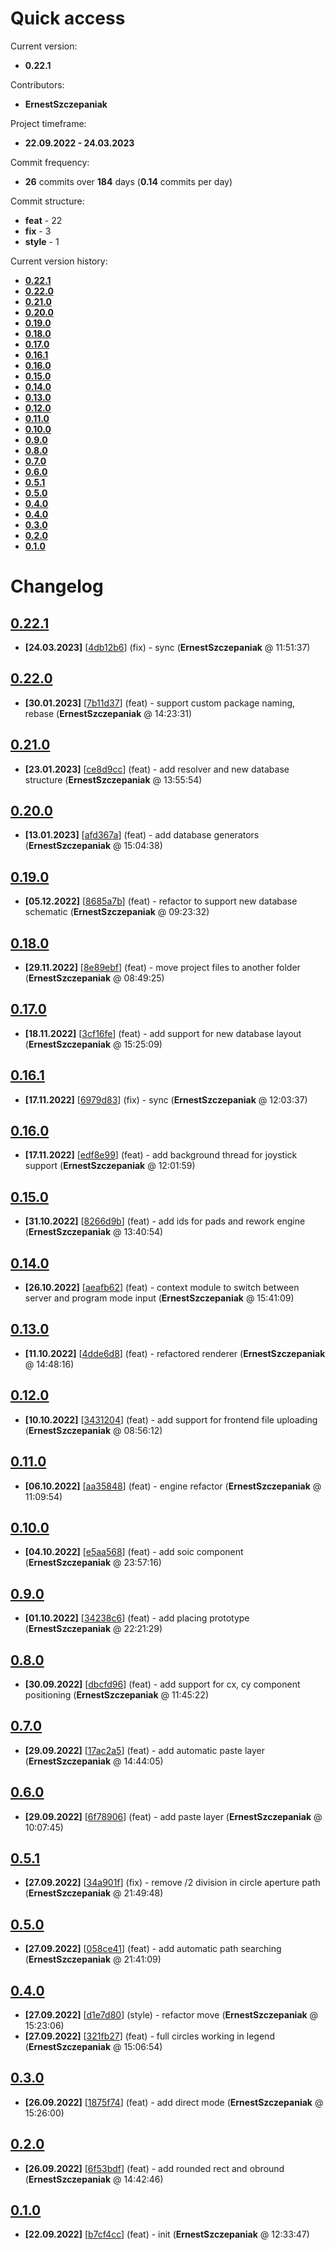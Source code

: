 # Quick access
Current version:
* **0.22.1**

Contributors:
* **ErnestSzczepaniak**

Project timeframe:
* **22.09.2022 - 24.03.2023**

Commit frequency:
* **26** commits over **184** days (**0.14** commits per day)

Commit structure:
* **feat** - 22
* **fix** - 3
* **style** - 1

Current version history:
* **[0.22.1](#0221)**
* **[0.22.0](#0220)**
* **[0.21.0](#0210)**
* **[0.20.0](#0200)**
* **[0.19.0](#0190)**
* **[0.18.0](#0180)**
* **[0.17.0](#0170)**
* **[0.16.1](#0161)**
* **[0.16.0](#0160)**
* **[0.15.0](#0150)**
* **[0.14.0](#0140)**
* **[0.13.0](#0130)**
* **[0.12.0](#0120)**
* **[0.11.0](#0110)**
* **[0.10.0](#0100)**
* **[0.9.0](#090)**
* **[0.8.0](#080)**
* **[0.7.0](#070)**
* **[0.6.0](#060)**
* **[0.5.1](#051)**
* **[0.5.0](#050)**
* **[0.4.0](#040)**
* **[0.4.0](#040)**
* **[0.3.0](#030)**
* **[0.2.0](#020)**
* **[0.1.0](#010)**
# Changelog
## **[0.22.1](https://github.com/ErnestSzczepaniak/gerber/tree/4db12b6)**
* **[24.03.2023]** [[4db12b6](https://github.com/ErnestSzczepaniak/gerber/commit/4db12b6)] (fix) - sync (**ErnestSzczepaniak** @ 11:51:37)
## **[0.22.0](https://github.com/ErnestSzczepaniak/gerber/tree/7b11d37)**
* **[30.01.2023]** [[7b11d37](https://github.com/ErnestSzczepaniak/gerber/commit/7b11d37)] (feat) - support custom package naming, rebase (**ErnestSzczepaniak** @ 14:23:31)
## **[0.21.0](https://github.com/ErnestSzczepaniak/gerber/tree/ce8d9cc)**
* **[23.01.2023]** [[ce8d9cc](https://github.com/ErnestSzczepaniak/gerber/commit/ce8d9cc)] (feat) - add resolver and new database structure (**ErnestSzczepaniak** @ 13:55:54)
## **[0.20.0](https://github.com/ErnestSzczepaniak/gerber/tree/afd367a)**
* **[13.01.2023]** [[afd367a](https://github.com/ErnestSzczepaniak/gerber/commit/afd367a)] (feat) - add database generators (**ErnestSzczepaniak** @ 15:04:38)
## **[0.19.0](https://github.com/ErnestSzczepaniak/gerber/tree/8685a7b)**
* **[05.12.2022]** [[8685a7b](https://github.com/ErnestSzczepaniak/gerber/commit/8685a7b)] (feat) - refactor to support new database schematic (**ErnestSzczepaniak** @ 09:23:32)
## **[0.18.0](https://github.com/ErnestSzczepaniak/gerber/tree/8e89ebf)**
* **[29.11.2022]** [[8e89ebf](https://github.com/ErnestSzczepaniak/gerber/commit/8e89ebf)] (feat) - move project files to another folder (**ErnestSzczepaniak** @ 08:49:25)
## **[0.17.0](https://github.com/ErnestSzczepaniak/gerber/tree/3cf16fe)**
* **[18.11.2022]** [[3cf16fe](https://github.com/ErnestSzczepaniak/gerber/commit/3cf16fe)] (feat) - add support for new database layout (**ErnestSzczepaniak** @ 15:25:09)
## **[0.16.1](https://github.com/ErnestSzczepaniak/gerber/tree/6979d83)**
* **[17.11.2022]** [[6979d83](https://github.com/ErnestSzczepaniak/gerber/commit/6979d83)] (fix) - sync (**ErnestSzczepaniak** @ 12:03:37)
## **[0.16.0](https://github.com/ErnestSzczepaniak/gerber/tree/edf8e99)**
* **[17.11.2022]** [[edf8e99](https://github.com/ErnestSzczepaniak/gerber/commit/edf8e99)] (feat) - add background thread for joystick support (**ErnestSzczepaniak** @ 12:01:59)
## **[0.15.0](https://github.com/ErnestSzczepaniak/gerber/tree/8266d9b)**
* **[31.10.2022]** [[8266d9b](https://github.com/ErnestSzczepaniak/gerber/commit/8266d9b)] (feat) - add ids for pads and rework engine (**ErnestSzczepaniak** @ 13:40:54)
## **[0.14.0](https://github.com/ErnestSzczepaniak/gerber/tree/aeafb62)**
* **[26.10.2022]** [[aeafb62](https://github.com/ErnestSzczepaniak/gerber/commit/aeafb62)] (feat) - context module to switch between server and program mode input (**ErnestSzczepaniak** @ 15:41:09)
## **[0.13.0](https://github.com/ErnestSzczepaniak/gerber/tree/4dde6d8)**
* **[11.10.2022]** [[4dde6d8](https://github.com/ErnestSzczepaniak/gerber/commit/4dde6d8)] (feat) - refactored renderer (**ErnestSzczepaniak** @ 14:48:16)
## **[0.12.0](https://github.com/ErnestSzczepaniak/gerber/tree/3431204)**
* **[10.10.2022]** [[3431204](https://github.com/ErnestSzczepaniak/gerber/commit/3431204)] (feat) - add support for frontend file uploading (**ErnestSzczepaniak** @ 08:56:12)
## **[0.11.0](https://github.com/ErnestSzczepaniak/gerber/tree/aa35848)**
* **[06.10.2022]** [[aa35848](https://github.com/ErnestSzczepaniak/gerber/commit/aa35848)] (feat) - engine refactor (**ErnestSzczepaniak** @ 11:09:54)
## **[0.10.0](https://github.com/ErnestSzczepaniak/gerber/tree/e5aa568)**
* **[04.10.2022]** [[e5aa568](https://github.com/ErnestSzczepaniak/gerber/commit/e5aa568)] (feat) - add soic component (**ErnestSzczepaniak** @ 23:57:16)
## **[0.9.0](https://github.com/ErnestSzczepaniak/gerber/tree/34238c6)**
* **[01.10.2022]** [[34238c6](https://github.com/ErnestSzczepaniak/gerber/commit/34238c6)] (feat) - add placing prototype (**ErnestSzczepaniak** @ 22:21:29)
## **[0.8.0](https://github.com/ErnestSzczepaniak/gerber/tree/dbcfd96)**
* **[30.09.2022]** [[dbcfd96](https://github.com/ErnestSzczepaniak/gerber/commit/dbcfd96)] (feat) - add support for cx, cy component positioning (**ErnestSzczepaniak** @ 11:45:22)
## **[0.7.0](https://github.com/ErnestSzczepaniak/gerber/tree/17ac2a5)**
* **[29.09.2022]** [[17ac2a5](https://github.com/ErnestSzczepaniak/gerber/commit/17ac2a5)] (feat) - add automatic paste layer (**ErnestSzczepaniak** @ 14:44:05)
## **[0.6.0](https://github.com/ErnestSzczepaniak/gerber/tree/6f78906)**
* **[29.09.2022]** [[6f78906](https://github.com/ErnestSzczepaniak/gerber/commit/6f78906)] (feat) - add paste layer (**ErnestSzczepaniak** @ 10:07:45)
## **[0.5.1](https://github.com/ErnestSzczepaniak/gerber/tree/34a901f)**
* **[27.09.2022]** [[34a901f](https://github.com/ErnestSzczepaniak/gerber/commit/34a901f)] (fix) - remove /2 division in circle aperture path (**ErnestSzczepaniak** @ 21:49:48)
## **[0.5.0](https://github.com/ErnestSzczepaniak/gerber/tree/058ce41)**
* **[27.09.2022]** [[058ce41](https://github.com/ErnestSzczepaniak/gerber/commit/058ce41)] (feat) - add automatic path searching (**ErnestSzczepaniak** @ 21:41:09)
## **[0.4.0](https://github.com/ErnestSzczepaniak/gerber/tree/d1e7d80)**
* **[27.09.2022]** [[d1e7d80](https://github.com/ErnestSzczepaniak/gerber/commit/d1e7d80)] (style) - refactor move (**ErnestSzczepaniak** @ 15:23:06)
* **[27.09.2022]** [[321fb27](https://github.com/ErnestSzczepaniak/gerber/commit/321fb27)] (feat) - full circles working in legend (**ErnestSzczepaniak** @ 15:06:54)
## **[0.3.0](https://github.com/ErnestSzczepaniak/gerber/tree/1875f74)**
* **[26.09.2022]** [[1875f74](https://github.com/ErnestSzczepaniak/gerber/commit/1875f74)] (feat) - add direct mode (**ErnestSzczepaniak** @ 15:26:00)
## **[0.2.0](https://github.com/ErnestSzczepaniak/gerber/tree/6f53bdf)**
* **[26.09.2022]** [[6f53bdf](https://github.com/ErnestSzczepaniak/gerber/commit/6f53bdf)] (feat) - add rounded rect and obround (**ErnestSzczepaniak** @ 14:42:46)
## **[0.1.0](https://github.com/ErnestSzczepaniak/gerber/tree/b7cf4cc)**
* **[22.09.2022]** [[b7cf4cc](https://github.com/ErnestSzczepaniak/gerber/commit/b7cf4cc)] (feat) - init (**ErnestSzczepaniak** @ 12:33:47)
